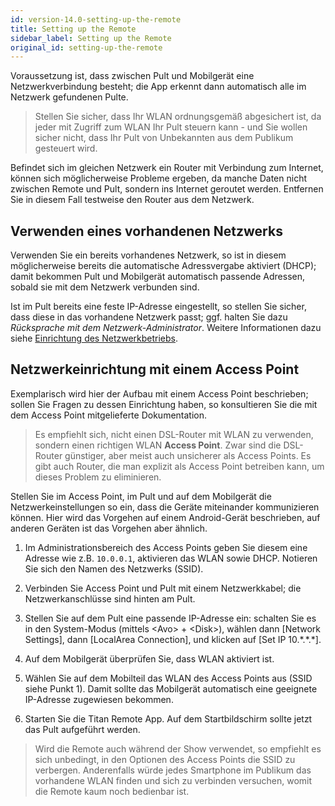 ```yaml
---
id: version-14.0-setting-up-the-remote
title: Setting up the Remote
sidebar_label: Setting up the Remote
original_id: setting-up-the-remote
---
```


Voraussetzung ist, dass zwischen Pult und Mobilgerät eine
Netzwerkverbindung besteht; die App erkennt dann automatisch alle im
Netzwerk gefundenen Pulte.

>	Stellen Sie sicher, dass Ihr WLAN ordnungsgemäß abgesichert ist, 
	da jeder mit Zugriff zum WLAN Ihr Pult steuern kann - und Sie 
	wollen sicher nicht, dass Ihr Pult von Unbekannten aus dem 
	Publikum gesteuert wird.

Befindet sich im gleichen Netzwerk ein Router mit Verbindung zum
Internet, können sich möglicherweise Probleme ergeben, da manche
Daten nicht zwischen Remote und Pult, sondern ins Internet geroutet
werden. Entfernen Sie in diesem Fall testweise den Router aus dem
Netzwerk.

Verwenden eines vorhandenen Netzwerks
-------------------------------------

Verwenden Sie ein bereits vorhandenes Netzwerk, so ist in diesem
möglicherweise bereits die automatische Adressvergabe aktiviert (DHCP);
damit bekommen Pult und Mobilgerät automatisch passende Adressen, sobald
sie mit dem Netzwerk verbunden sind.

Ist im Pult bereits eine feste IP-Adresse eingestellt, so stellen Sie
sicher, dass diese in das vorhandene Netzwerk passt; ggf. halten Sie
dazu *Rücksprache mit dem Netzwerk-Administrator*. Weitere Informationen
dazu siehe [Einrichtung des Netzwerkbetriebs](../networking.md).

Netzwerkeinrichtung mit einem Access Point
------------------------------------------

Exemplarisch wird hier der Aufbau mit einem Access Point beschrieben;
sollen Sie Fragen zu dessen Einrichtung haben, so konsultieren Sie die
mit dem Access Point mitgelieferte Dokumentation.

>   Es empfiehlt sich, nicht einen DSL-Router mit WLAN zu verwenden,
    sondern einen richtigen WLAN **Access Point**. Zwar sind die DSL-Router
    günstiger, aber meist auch unsicherer als Access Points. Es gibt
    auch Router, die man explizit als Access Point betreiben kann,
    um dieses Problem zu eliminieren.

Stellen Sie im Access Point, im Pult und auf dem Mobilgerät die
Netzwerkeinstellungen so ein, dass die Geräte miteinander kommunizieren
können. Hier wird das Vorgehen auf einem Android-Gerät beschrieben, auf
anderen Geräten ist das Vorgehen aber ähnlich.

1.  Im Administrationsbereich des Access Points geben Sie diesem eine
	Adresse wie z.B. `10.0.0.1`, aktivieren das WLAN sowie DHCP. Notieren Sie
	sich den Namen des Netzwerks (SSID).

2. 	Verbinden Sie Access Point und Pult mit einem Netzwerkkabel; die
	Netzwerkanschlüsse sind hinten am Pult.

3. 	Stellen Sie auf dem Pult eine passende IP-Adresse ein: schalten Sie
	es in den System-Modus (mittels \<Avo\> + \<Disk\>), wählen dann 
	\[Network Settings\], dann \[LocalArea Connection\], und klicken 
	auf \[Set IP 10.\*.\*.\*\].

4.	Auf dem Mobilgerät überprüfen Sie, dass WLAN aktiviert ist.

5.	Wählen Sie auf dem Mobilteil das WLAN des Access Points aus (SSID
	siehe Punkt 1). Damit sollte das Mobilgerät automatisch eine geeignete
	IP-Adresse zugewiesen bekommen.

6.	Starten Sie die Titan Remote App. Auf dem Startbildschirm sollte
	jetzt das Pult aufgeführt werden.

>	Wird die Remote auch während der Show verwendet, so empfiehlt es sich 
	unbedingt, in den Optionen des Access Points die SSID zu verbergen. 
	Anderenfalls würde jedes Smartphone im Publikum das vorhandene WLAN 
	finden und sich zu verbinden versuchen, womit die Remote kaum noch 
	bedienbar ist.